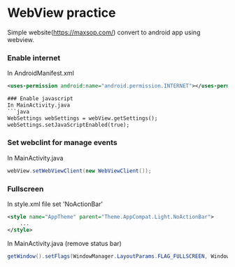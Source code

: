 # WebView practice
Simple website(https://maxsop.com/) convert to android app using webview.

### Enable internet 
In AndroidManifest.xml
```xml
<uses-permission android:name="android.permission.INTERNET"></uses-permission>```

### Enable javascript 
In MainActivity.java
```java
WebSettings webSettings = webView.getSettings();
webSettings.setJavaScriptEnabled(true);
```

### Set webclint for manage events
In MainActivity.java
```java
webView.setWebViewClient(new WebViewClient());
```

### Fullscreen 
In style.xml file set 'NoActionBar'
```xml
<style name="AppTheme" parent="Theme.AppCompat.Light.NoActionBar">
    ...
</style>
```

In MainActivity.java (remove status bar)
```java
getWindow().setFlags(WindowManager.LayoutParams.FLAG_FULLSCREEN, WindowManager.LayoutParams.FLAG_FULLSCREEN);
```
